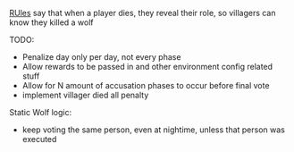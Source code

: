 [RUles](https://www.google.com/search?q=do+you+know+if+you+killed+a+werewolf+one+night+werewolf&sxsrf=APwXEddxJgTYB7cacCPZXU4MAZD9p9Chcg%3A1683725645262&ei=TZ1bZLTID8GbptQPk7CU-AE&ved=0ahUKEwj0ovDn7ur-AhXBjYkEHRMYBR8Q4dUDCA8&uact=5&oq=do+you+know+if+you+killed+a+werewolf+one+night+werewolf&gs_lcp=Cgxnd3Mtd2l6LXNlcnAQAzIHCCEQoAEQCjoKCAAQRxDWBBCwAzoHCCMQigUQJzoECCMQJzoOCC4QigUQxwEQrwEQkQI6CwguEIAEELEDEIMBOggIABCABBCxAzoOCC4QgAQQsQMQxwEQ0QM6CwgAEIAEELEDEIMBOhEILhCABBCxAxCDARDHARDRAzoHCAAQigUQQzoHCC4QigUQQzoICAAQigUQkQI6CgguEIoFENQCEEM6BQguEIAEOgsILhCABBCxAxDUAjoFCAAQgAQ6CAguEIAEENQCOggILhCKBRCxAzoLCAAQigUQsQMQgwE6BAghEBU6CAghEBYQHhAdOggIABAFEB4QDToKCAAQBRAeEA0QCjoICAAQigUQhgM6BQghEKABSgQIQRgAUPAJWI45YNo5aANwAXgBgAHDAYgBwC-SAQUxOC4zNpgBAKABAcgBCMABAQ&sclient=gws-wiz-serp) say that when a player dies, they reveal their role, so villagers can know they killed a wolf



TODO:

- Penalize day only per day, not every phase
- Allow rewards to be passed in and other environment config related stuff
- Allow for N amount of accusation phases to occur before final vote
- implement villager died all penalty

Static Wolf logic:

- keep voting the same person, even at nightime, unless that person was executed